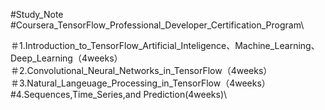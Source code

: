#Study_Note \
#Coursera_TensorFlow_Professional_Developer_Certification_Program\

＃1.Introduction_to_TensorFlow_Artificial_Inteligence、Machine_Learning、Deep_Learning（4weeks）\
＃2.Convolutional_Neural_Networks_in_TensorFlow（4weeks）\
＃3.Natural_Langeuage_Processing_in_TensorFlow（4weeks）\
#4.Sequences,Time_Series,and Prediction(4weeks)\
